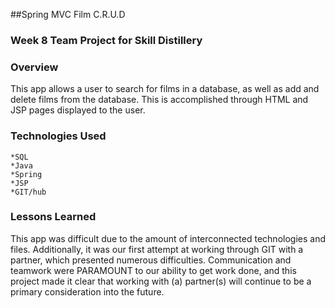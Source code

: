 ##Spring MVC Film C.R.U.D

### Week 8 Team Project for Skill Distillery

### Overview
This app allows a user to search for films in a database, as well as add and delete films from the database. This is accomplished through HTML and JSP pages displayed to the user.
### Technologies Used
	*SQL
	*Java
	*Spring
	*JSP
	*GIT/hub

### Lessons Learned
This app was difficult due to the amount of interconnected technologies and files. Additionally, it was our first attempt at working through GIT with a partner, which presented numerous difficulties. Communication and teamwork were PARAMOUNT to our ability to get work done, and this project made it clear that working with (a) partner(s) will continue to be a primary consideration into the future.
